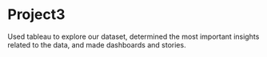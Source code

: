 # Project3
Used tableau to explore our dataset, determined the most important insights related to the data, and made dashboards and stories.
